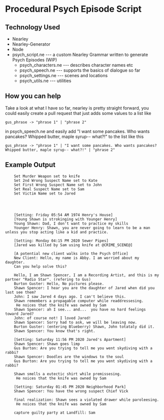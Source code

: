 # Procedural Psych Episode Script

## Technology Used

 - Nearley
 - Nearley-Generator
 - Node
 - psych_script.ne --- a custom Nearley Grammar written to generate Psych Episodes (WIP)
	 - psych_characters.ne --- describes character names etc
	 - psych_speech.ne --- supports the basics of dialogue so far
	 - psych_settings.ne --- scenes and locations
	 - psych_utils.ne --- utilities

## How you can help
Take a look at what I have so far, nearley is pretty straight forward, you could easily create a pull request that just adds some values to a list like

    gus_phrase -> "phrase 1" | "phrase 2"
in psych_speech.ne and easily add "I want some pancakes. Who wants pancakes? Whipped butter, maple syrup-- what?!" to the list like this

    gus_phrase -> "phrase 1" | "I want some pancakes. Who wants pancakes? Whipped butter, maple syrup-- what?!" | "phrase 2"

 ## Example Output
 
		Set Murder Weapon set to knife
		Set 2nd Wrong Suspect Name set to Kate
		Set First Wrong Suspect Name set to John
		Set Real Suspect Name set to Sam
		Set Victim Name set to Jared




		[Setting: Friday 05:54 AM 1974 Henry's House]
		[Young Shawn is strokinging with Younger Henry]
		Young Shawn: Dad, I don't want to practice my skills
		Younger Henry: Shawn, you are never going to learn to be a man unless you stop acting like a kid and practice.

		[Setting: Monday 04:15 PM 2020 Sewer Pipes]
		[Jared was killed by Sam using knife at @CRIME_SCENE@]

		[A potential new client walks into the Psych Office]
		New Client: Hello, my name is Abby. I am worried about my daughter.
		Can you help solve this?

		Hello, I am Shawn Spencer, I am a Recording Artist, and this is my partner "Radio Star". (refering to Gus)
		Burton Guster: Hello, No pictures please.
		Shawn Spencer: I hear you are the daughter of Jared when did you last see them?
		John: I saw Jared 4 days ago. I can't believe this.
		Shawn remembers a propagable computer while readdressesing.
		 He noices that the knife was owned by Sam
		Shawn Spencer: ah I see... and...  you have no hard feelings toward Jared?
		John: of course not! I loved Jared!
		Shawn Spencer: Sorry had to ask, we will be leaving now.
		Burton Guster: (entering Blueberry) Shawn, John totataly did it.
		Shawn Spencer: You know that's right.

		[Setting: Saturday 11:56 PM 2020 Jared's Apartment]
		Shawn Spencer: Shawn goes limp
		Gus Burton: Are you trying to tell me you went skydiving with a rabbi?
		Shawn Spencer: Doodles are the windows to the soul
		Gus Burton: Are you trying to tell me you went skydiving with a rabbi?

		Shawn smells a eutectic shirt while premissesing.
		 He noices that the knife was owned by Sam

		[Setting: Saturday 01:45 PM 2020 Neighborhood Park]
		Shawn Spencer: You have the wrong suspect Chief Vick

		final realization: Shawn sees a violated drawer while paroleesing.
		 He noices that the knife was owned by Sam

		capture guilty party at Landfill: Sam